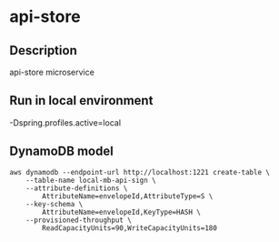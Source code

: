 # api-store

## Description

api-store microservice

## Run in local environment

-Dspring.profiles.active=local

## DynamoDB model

````
aws dynamodb --endpoint-url http://localhost:1221 create-table \
    --table-name local-mb-api-sign \
    --attribute-definitions \
        AttributeName=envelopeId,AttributeType=S \
    --key-schema \
        AttributeName=envelopeId,KeyType=HASH \
    --provisioned-throughput \
        ReadCapacityUnits=90,WriteCapacityUnits=180
````
